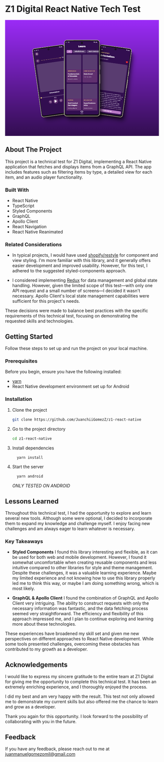 # Z1 Digital React Native Tech Test

![Real photos taken from the app](./assets/images/screenshoot_1.png)

## About The Project

This project is a technical test for Z1 Digital, implementing a React Native application that fetches and displays items from a GraphQL API. The app includes features such as filtering items by type, a detailed view for each item, and an audio player functionality.

### Built With

- React Native
- TypeScript
- Styled Components
- GraphQL
- Apollo Client
- React Navigation
- React Native Reanimated

### Related Considerations

- In typical projects, I would have used [shopify/restyle](https://shopify.github.io/restyle) for component and view styling. I'm more familiar with this library, and it generally offers easier development and improved usability. However, for this test, I adhered to the suggested styled-components approach.

- I considered implementing [Redux](https://redux-toolkit.js.org/) for data management and global state handling. However, given the limited scope of this test—with only one API request and a small number of screens—I decided it wasn't necessary. Apollo Client's local state management capabilities were sufficient for this project's needs.

These decisions were made to balance best practices with the specific requirements of this technical test, focusing on demonstrating the requested skills and technologies.

## Getting Started

Follow these steps to set up and run the project on your local machine.

### Prerequisites

Before you begin, ensure you have the following installed:

- [yarn](https://yarnpkg.com/)
- React Native development environment set up for Android

### Installation

1. Clone the project

   ```bash
   git clone https://github.com/JuanchiiGomezZ/z1-react-native

   ```

2. Go to the project directory

   ```bash
   cd z1-react-native

   ```

3. Install dependencies

   ```bash
     yarn install

   ```

4. Start the server

   ```bash
     yarn android

   ```

   _ONLY TESTED ON ANDROID_

## Lessons Learned

Throughout this technical test, I had the opportunity to explore and learn several new tools. Although some were optional, I decided to incorporate them to expand my knowledge and challenge myself. I enjoy facing new challenges and am always eager to learn whatever is necessary.

### Key Takeaways

- **Styled Components**
  I found this library interesting and flexible, as it can be used for both web and mobile development. However, I found it somewhat uncomfortable when creating reusable components and less intuitive compared to other libraries for style and theme management. Despite these challenges, it was a valuable learning experience.
  Maybe my limited experience and not knowing how to use this library properly led me to think this way, or maybe I am doing something wrong, which is most likely.

- **GraphQL & Apollo Client**
  I found the combination of GraphQL and Apollo Client very intriguing. The ability to construct requests with only the necessary information was fantastic, and the data fetching process seemed very straightforward. The efficiency and flexibility of this approach impressed me, and I plan to continue exploring and learning more about these technologies.

These experiences have broadened my skill set and given me new perspectives on different approaches to React Native development. While some tools presented challenges, overcoming these obstacles has contributed to my growth as a developer.

## Acknowledgements

I would like to express my sincere gratitude to the entire team at Z1 Digital for giving me the opportunity to complete this technical test. It has been an extremely enriching experience, and I thoroughly enjoyed the process.

I did my best and am very happy with the result. This test not only allowed me to demonstrate my current skills but also offered me the chance to learn and grow as a developer.

Thank you again for this opportunity. I look forward to the possibility of collaborating with you in the future.

## Feedback

If you have any feedback, please reach out to me at juanmanuelgomezomil@gmail.com
